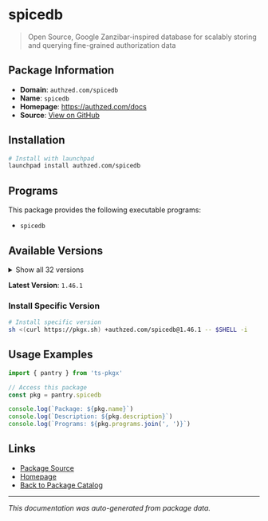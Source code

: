 # spicedb

> Open Source, Google Zanzibar-inspired database for scalably storing and querying fine-grained authorization data

## Package Information

- **Domain**: `authzed.com/spicedb`
- **Name**: `spicedb`
- **Homepage**: https://authzed.com/docs
- **Source**: [View on GitHub](https://github.com/pkgxdev/pantry/tree/main/projects/authzed.com/spicedb/package.yml)

## Installation

```bash
# Install with launchpad
launchpad install authzed.com/spicedb
```

## Programs

This package provides the following executable programs:

- `spicedb`

## Available Versions

<details>
<summary>Show all 32 versions</summary>

- `1.46.1`, `1.46.0`, `1.45.4`, `1.45.3`, `1.45.2`
- `1.45.1`, `1.45.0`, `1.44.4`, `1.44.3`, `1.44.2`
- `1.44.0`, `1.43.0`, `1.42.1`, `1.42.0`, `1.41.0`
- `1.40.1`, `1.40.0`, `1.39.1`, `1.39.0`, `1.38.1`
- `1.38.0`, `1.37.2`, `1.37.1`, `1.37.0`, `1.36.2`
- `1.36.1`, `1.36.0`, `1.35.3`, `1.35.2`, `1.35.1`
- `1.35.0`, `1.34.0`

</details>

**Latest Version**: `1.46.1`

### Install Specific Version

```bash
# Install specific version
sh <(curl https://pkgx.sh) +authzed.com/spicedb@1.46.1 -- $SHELL -i
```

## Usage Examples

```typescript
import { pantry } from 'ts-pkgx'

// Access this package
const pkg = pantry.spicedb

console.log(`Package: ${pkg.name}`)
console.log(`Description: ${pkg.description}`)
console.log(`Programs: ${pkg.programs.join(', ')}`)
```

## Links

- [Package Source](https://github.com/pkgxdev/pantry/tree/main/projects/authzed.com/spicedb/package.yml)
- [Homepage](https://authzed.com/docs)
- [Back to Package Catalog](../../../package-catalog.md)

---

*This documentation was auto-generated from package data.*
